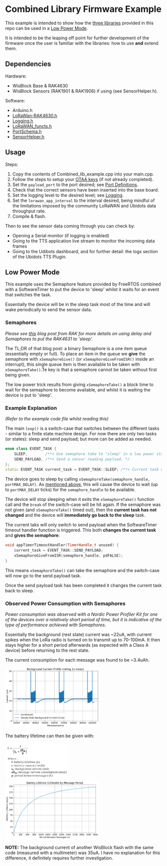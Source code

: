 # Combined Library Firmware Example

This example is intended to show how the [three libraries](../../lib/) provided in this repo can be used in a [Low Power Mode](#low-power-mode).

It is intended to be the leaping off point for further development of the firmware once the user is familiar with the libraries: how to use **and** extend them.

## Dependencies

Hardware:

- WisBlock Base & RAK4630
- WisBlock Sensors (RAK1901 & RAK1906) if using (see SensorHelper.h).

Software:

- Arduino.h
- [LoRaWan-RAK4630.h](../../#environment-setup)
- [Logging.h](../../lib/Logging/)
- [LoRaWAN_functs.h](../../lib/LoRaWAN_functs/)
- [PortSchema.h](../PortSchema/)
- [SensorHelper.h](../../lib/SensorHelper/)

## Usage

Steps:

1. Copy the contents of Combined_lib_example.cpp into your main.cpp.
2. Follow the steps to setup your [OTAA keys](../../lib/LoRaWAN_functs/#otaa-keys) (if not already completed).
3. Set the `payload_port` to the port desired; see [Port Definitions](../../lib/PortSchema/#port-definitions).
4. Check that the correct sensors have been inserted into the base board.
5. Set the logging level to the desired level; see [Logging](../../lib/Logging/).
6. Set the `lorawan_app_interval` to the interval desired, being mindful of the limitations imposed by the community LoRaWAN and Ubidots data throughput rate.
7. Compile & flash.

Then to see the sensor data coming through you can check by:

- Opening a Serial monitor (if logging is enabled)
- Going to the TTS application live stream to monitor the incoming data frames
- Going to the Udibots dashboard, and for further detail: the logs section of the Ubidots TTS Plugin.

## Low Power Mode

This example uses the Semaphore feature provided by FreeRTOS combined with a SoftwareTimer to put the device to 'sleep' whilst it waits for an event that switches the task.

Essentially the device will be in the sleep task most of the time and will wake periodically to send the sensor data.

### Semaphores

_Please see [this](https://news.rakwireless.com/how-to-reduce-the-power-consumption-of-wisblock-solutions/) blog post from RAK for more details on using delay and Semaphores to put the RAK4631 to 'sleep'._

The TL;DR of that blog post: a binary Semaphore is a one item queue (essentially empty or full). To place an item in the queue we **give** the semaphore with `xSemaphoreGive()` (or `xSemaphoreGiveFromISR()` inside an interrupt), this single queue item is then available to be taken with `xSemaphoreTake()`.Te key is that a semaphore cannot be taken without first being given.

The low power trick results from giving `xSemaphoreTake()` a block time to wait for the semaphore to become available, and whilst it is waiting the device is put to 'sleep'.

### Example Explanation

_(Refer to the example code file whilst reading this)_

The main `loop()` is a switch-case that switches between the different tasks - similar to a finite state machine design. For now there are only two tasks (or states): sleep and send payload; but more can be added as needed.

```c++
enum class EVENT_TASK {
    SLEEP,        /**< Use semaphore take to "sleep" in a low power state. */
    SEND_PAYLOAD, /**< Send a sensor reading payload. */
};
static EVENT_TASK current_task = EVENT_TASK::SLEEP; /**< Current task of the device used in loop() to switch between tasks. */
```

The device goes to sleep by calling `xSemaphoreTake(semaphore_handle, portMAX_DELAY)`. As [mentioned above](#Semaphores), this will cause the device to wait (up to `portMAX_DELAY` ticks) for the `semaphore_handle` to be available.

The device will stop sleeping when it exits the `xSemaphoreTake()` function call and the `break` of the switch-case will be hit again.
If the semaphore was not given (and `xSemaphoreTake()` timed out), then the **current task has not changed** and the device will **immediately go back to the sleep** task.

The current taks will only switch to send payload when the SoftwareTimer timeout handler function is triggered. This both **changes the current task** and **gives the semaphore**:

```c++
void appTimerTimeoutHandler(TimerHandle_t unused) {
    current_task = EVENT_TASK::SEND_PAYLOAD;
    xSemaphoreGiveFromISR(semaphore_handle, pdFALSE);
}
```

This means `xSemaphoreTake()` can take the semaphore and the switch-case will now go to the send payload task.

Once the send payload task has been completed it changes the current task back to sleep.

### Observed Power Consumption with Semaphores

_Power consumption was observed with a Nordic Power Profiler Kit for one of the devices over a relatively short period of time, but it is indicative of the type of performance achieved with Semaphores._

Essentially the background (rest state) current was ~22uA, with current spikes when the LoRa radio is turned on to transmit up to 70-100mA. It then stays higher for a short period afterwards (as expected with a Class A device) before returning to the rest state.

The current consumption for each message was found to be ~3.4uAh.

<img src="background_current_profile.png" width=60%>

The battery lifetime can then be given with:

<img src="battery_life_formula.png" width=40%>

<img src="battery_life.png" width=60%>

**NOTE:** The background current of another WisBlock flash with the same code (measured with a multimeter) was 35uA. I have no explanation for this difference, it definitely requires further investigation.
